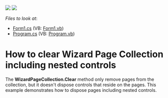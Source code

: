 <!-- default badges list -->
[![](https://img.shields.io/badge/Open_in_DevExpress_Support_Center-FF7200?style=flat-square&logo=DevExpress&logoColor=white)](https://supportcenter.devexpress.com/ticket/details/E2349)
[![](https://img.shields.io/badge/📖_How_to_use_DevExpress_Examples-e9f6fc?style=flat-square)](https://docs.devexpress.com/GeneralInformation/403183)
<!-- default badges end -->
<!-- default file list -->
*Files to look at*:

* [Form1.cs](./CS/WindowsApplication39/Form1.cs) (VB: [Form1.vb](./VB/WindowsApplication39/Form1.vb))
* [Program.cs](./CS/WindowsApplication39/Program.cs) (VB: [Program.vb](./VB/WindowsApplication39/Program.vb))
<!-- default file list end -->
# How to clear Wizard Page Collection including nested controls


<p>The <strong>WizardPageCollection.Clear</strong> method only remove pages from the collection, but it doesn't dispose controls that reside on the pages. This example demonstrates how to dispose pages including nested controls.</p>

<br/>


